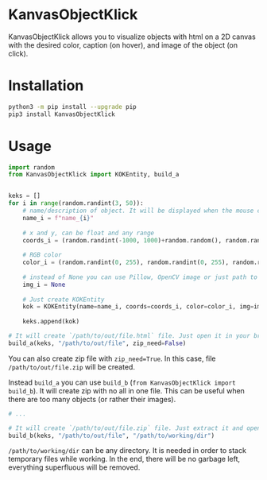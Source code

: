 # KanvasObjectKlick

KanvasObjectKlick allows you to visualize objects with html on a 2D canvas with the desired color, caption (on hover), and image of the object (on click).

# Installation

```bash
python3 -m pip install --upgrade pip
pip3 install KanvasObjectKlick
```

# Usage

```python
import random
from KanvasObjectKlick import KOKEntity, build_a


keks = []
for i in range(random.randint(3, 50)):
    # name/description of object. It will be displayed when the mouse cursor is hovered over.
    name_i = f"name_{i}"
    
    # x and y, can be float and any range
    coords_i = (random.randint(-1000, 1000)+random.random(), random.randint(-1000, 1000)+random.random())  
    
    # RGB color
    color_i = (random.randint(0, 255), random.randint(0, 255), random.randint(0, 255))  
    
    # instead of None you can use Pillow, OpenCV image or just path to picture file
    img_i = None  
    
    # Just create KOKEntity
    kok = KOKEntity(name=name_i, coords=coords_i, color=color_i, img=img_i)
    
    keks.append(kok)

# It will create `/path/to/out/file.html` file. Just open it in your browser.
build_a(keks, "/path/to/out/file", zip_need=False)
```

You can also create zip file with `zip_need=True`. In this case, file `/path/to/out/file.zip` will be created.

Instead `build_a` you can use `build_b` (`from KanvasObjectKlick import build_b`). It will create zip with no all in one file. This can be useful when there are too many objects (or rather their images).

```python
# ...

# It will create `/path/to/out/file.zip` file. Just extract it and open `index.html` in your browser.
build_b(keks, "/path/to/out/file", "/path/to/working/dir")
```

`/path/to/working/dir` can be any directory. It is needed in order to stack temporary files while working. In the end, there will be no garbage left, everything superfluous will be removed.
